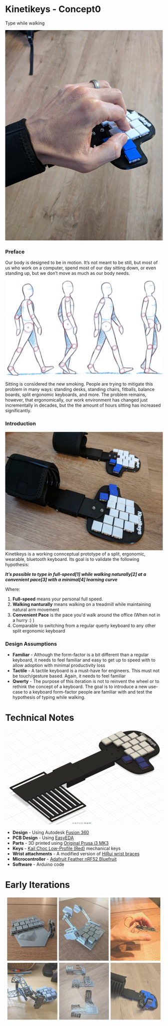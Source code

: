 # Kinetikeys - Concept0
Type while walking

![](readme/Kinetikeys2.jpg)


### Preface

Our body is designed to be in motion. It’s not meant to be still, but most of us who work on a computer, spend most of our day sitting down, or even standing up, but we don’t move as much as our body needs.

![](readme/walking.png)

Sitting is considered the new smoking. People are trying to mitigate this problem in many ways: standing desks, standing chairs, fitballs, balance boards, split ergonomic keyboards, and more. The problem remains, however, that ergonomically, our work environment has changed just incrementally in decades, but the the amount of hours sitting has increased significantly.

### Introduction
![](readme/Kinetikeys1.jpg)
Kinetikeys is a working connceptual prototype of a split, ergonomic, wearable, bluetooth keyboard. 
Its goal is to validate the following hypothesis:

***It’s possible to type in full-speed[1] while walking naturally[2] at a convenient pace[3] with a minimal[4] learning curve***

Where:

1. **Full-speed** means your personal full speed.
2. **Walking nanturally** means walking on a treadmill while maintaining natural arm movement
3. **Convenient Pace** is the pace you'd walk around the office (When not in a hurry :) )
4. Comparable to switching from a regular querty keyboard to any other split ergonomic keyboard

### Design Assumptions
* **Familiar** - Although the form-factor is a bit different than a regular keyboard, it needs to feel familiar and easy to get up to speed with to allow adoption with minimal productivity loss
* **Tactile** - A tactile keyboard is a must-have for engineers. This must not be touch/gesture based. Again, it needs to feel familiar
* **Qwerty** - The purpose of this iteration is not to reinvent the wheel or to rethink the concept of a keyboard. The goal is to introduce a new use-case to a keyboard form-factor people are familiar with and test the hypothesis of typing while walking.


# Technical Notes
![](readme/fusion360.png)

- **Design** - Using Autodesk [Fusion 360](https://www.autodesk.com/products/fusion-360/overview)
- **PCB Design** - Using [EasyEDA](https://easyeda.com/)
- **Parts** - 3D printed using [Original Prusa i3 MK3](https://shop.prusa3d.com/en/3d-printers/59-original-prusa-i3-mk2-kit.html?gclid=CjwKCAjwxILdBRBqEiwAHL2R82n_dv26QGDwVplmQ5JjPbts2AS6vM7VwUfdA9-k5OvphJqExG3HoBoCetMQAvD_BwE)
- **Keys** - [Kail Choc Low-Profile (Red)](https://novelkeys.xyz/collections/switches/products/kailh-low-profile-switches?variant=3747939680296) mechanical keys
- **Wrist attachments** - A modified version of [HiRui wrist braces](http://a.co/d/fCxWbRO)
- **Microcontroller** - [Adafruit Feather nRF52 Bluefruit](https://learn.adafruit.com/bluefruit-nrf52-feather-learning-guide?view=all)
- **Software** - Arduino code

# Early Iterations
![](readme/iterations.jpg)
